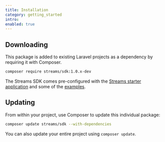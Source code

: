 ```yaml
---
title: Installation
category: getting_started
intro:
enabled: true
---
```


## Downloading

This package is added to existing Laravel projects as a dependency by requiring it with Composer.

```bash
composer require streams/sdk:1.0.x-dev
```

The Streams SDK comes pre-configured with the [Streams starter application](/docs/installation) and some of the [examples](/docs/examples).

## Updating

From within your project, use Composer to update this individual package:

```bash
composer update streams/sdk --with-dependencies
```

You can also update your entire project using `composer update`.
